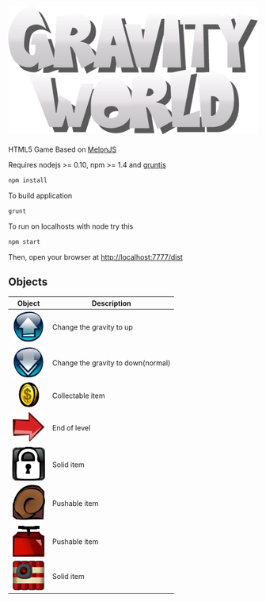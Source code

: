 ![Gravity World](data/img/gui/title.png "Gravity World")
----

HTML5 Game Based on [MelonJS](http://melonjs.org/)

Requires nodejs >= 0.10, npm >= 1.4 and [gruntjs](http://gruntjs.com/)

```bash
npm install
```

To build application

```bash
grunt
```

To run on localhosts with node try this

```bash
npm start
```

Then, open your browser at [http://localhost:7777/dist](http://localhost:7777/dist)


Objects
----
Object  | Description
:-------------: | -------------
![Up](data/img/blocks/up-64x64.png "Up")  | Change the gravity to up
![Down](data/img/blocks/down-64x64.png "Down")  | Change the gravity to down(normal)
![Coin](data/img/blocks/coin-41x50.png "Coin")  | Collectable item
![Exit Arrow](data/img/blocks/arrow-64x64.png "Exit Arrow")  | End of level
![Lock](data/img/blocks/lock-66x68.png "Lock")  | Solid item
![Shell](data/img/blocks/shellA-68x72.png "Shell")  | Pushable item
![Bomb Detonator](data/img/blocks/bombdet-64x64.png "Bomb Detonator")  | Pushable item
![Bomb](data/img/blocks/bombset01-64x60.png "Bomb")  | Solid item
